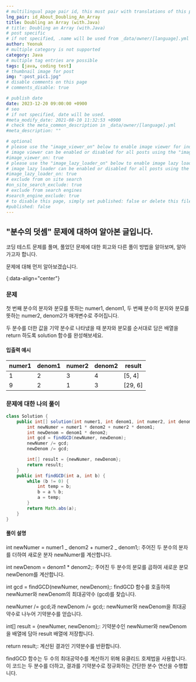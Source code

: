 ```yaml
---
# multilingual page pair id, this must pair with translations of this page. (This name must be unique)
lng_pair: id_About_Doubling_An_Array
title: Doubling an Array (with.Java)
# title: Doubling an Array (with.Java)
# post specific
# if not specified, .name will be used from _data/owner/[language].yml
author: Yeonuk
# multiple category is not supported
category: Java
# multiple tag entries are possible
tags: [java, coding test]
# thumbnail image for post
img: ":post_pic1.jpg"
# disable comments on this page
# comments_disable: true

# publish date
date: 2023-12-20 09:00:00 +0900
# seo
# if not specified, date will be used.
#meta_modify_date: 2021-08-10 11:32:53 +0900
# check the meta_common_description in _data/owner/[language].yml
#meta_description: ""

# optional
# please use the "image_viewer_on" below to enable image viewer for individual pages or posts (_posts/ or [language]/_posts folders).
# image viewer can be enabled or disabled for all posts using the "image_viewer_posts: true" setting in _data/conf/main.yml.
#image_viewer_on: true
# please use the "image_lazy_loader_on" below to enable image lazy loader for individual pages or posts (_posts/ or [language]/_posts folders).
# image lazy loader can be enabled or disabled for all posts using the "image_lazy_loader_posts: true" setting in _data/conf/main.yml.
#image_lazy_loader_on: true
# exclude from on site search
#on_site_search_exclude: true
# exclude from search engines
#search_engine_exclude: true
# to disable this page, simply set published: false or delete this file
#published: false
---
```


<!-- outline-start -->

## "분수의 덧셈" 문제에 대하여 알아본 글입니다.

코딩 테스트 문제를 풀며, 풀었던 문제에 대한 회고와 다른 풀이 방법을 알아보며, 알아가고자 합니다.

문제에 대해 먼저 알아보겠습니다.

{:data-align="center"}

<!-- outline-end -->

### 문제

첫 번째 분수의 분자와 분모를 뜻하는 numer1, denom1, 두 번째 분수의 분자와 분모를 뜻하는 numer2, denom2가 매개변수로 주어집니다.

두 분수를 더한 값을 기약 분수로 나타냈을 때 분자와 분모를 순서대로 담은 배열을 return 하도록 solution 함수를 완성해보세요.

#### 입출력 예시

| numer1 | denom1 | numer2 | denom2 | result  |
| ------ | ------ | ------ | ------ | ------- |
| 1      | 2      | 3      | 4      | [5, 4]  |
| 9      | 2      | 1      | 3      | [29, 6] |

### 문제에 대한 나의 풀이

```java
class Solution {
    public int[] solution(int numer1, int denom1, int numer2, int denom2) {
        int newNumer = numer1 * denom2 + numer2 * denom1;
        int newDenom = denom1 * denom2;
        int gcd = findGCD(newNumer, newDenom);
        newNumer /= gcd;
        newDenom /= gcd;

        int[] result = {newNumer, newDenom};
        return result;
    }
    public int findGCD(int a, int b) {
        while (b != 0) {
            int temp = b;
            b = a % b;
            a = temp;
        }
        return Math.abs(a);
    }
}
```

#### 풀이 설명

int newNumer = numer1 _ denom2 + numer2 _ denom1;: 주어진 두 분수의 분자를 더하여 새로운 분자 newNumer를 계산합니다.

int newDenom = denom1 \* denom2;: 주어진 두 분수의 분모를 곱하여 새로운 분모 newDenom를 계산합니다.

int gcd = findGCD(newNumer, newDenom);: findGCD 함수를 호출하여 newNumer와 newDenom의 최대공약수 (gcd)를 찾습니다.

newNumer /= gcd;과 newDenom /= gcd;: newNumer와 newDenom을 최대공약수로 나누어 기약분수를 얻습니다.

int[] result = {newNumer, newDenom};: 기약분수인 newNumer와 newDenom을 배열에 담아 result 배열에 저장합니다.

return result;: 계산된 결과인 기약분수를 반환합니다.

findGCD 함수는 두 수의 최대공약수를 계산하기 위해 유클리드 호제법을 사용합니다. 이 코드는 두 분수를 더하고, 결과를 기약분수로 정규화하는 간단한 분수 연산을 수행합니다.
